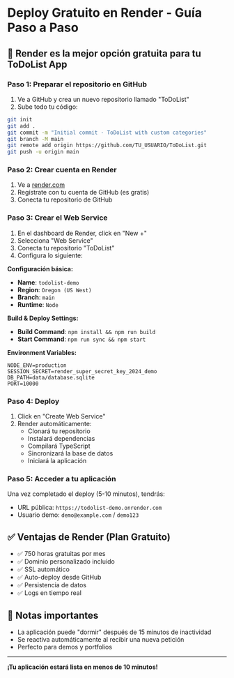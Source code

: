 # Deploy Gratuito en Render - Guía Paso a Paso

## 🚀 Render es la mejor opción gratuita para tu ToDoList App

### Paso 1: Preparar el repositorio en GitHub

1. Ve a GitHub y crea un nuevo repositorio llamado "ToDoList"
2. Sube todo tu código:

```bash
git init
git add .
git commit -m "Initial commit - ToDoList with custom categories"
git branch -M main
git remote add origin https://github.com/TU_USUARIO/ToDoList.git
git push -u origin main
```

### Paso 2: Crear cuenta en Render

1. Ve a [render.com](https://render.com)
2. Regístrate con tu cuenta de GitHub (es gratis)
3. Conecta tu repositorio de GitHub

### Paso 3: Crear el Web Service

1. En el dashboard de Render, click en "New +"
2. Selecciona "Web Service"
3. Conecta tu repositorio "ToDoList"
4. Configura lo siguiente:

**Configuración básica:**
- **Name**: `todolist-demo`
- **Region**: `Oregon (US West)`
- **Branch**: `main`
- **Runtime**: `Node`

**Build & Deploy Settings:**
- **Build Command**: `npm install && npm run build`
- **Start Command**: `npm run sync && npm start`

**Environment Variables:**
```
NODE_ENV=production
SESSION_SECRET=render_super_secret_key_2024_demo
DB_PATH=data/database.sqlite
PORT=10000
```

### Paso 4: Deploy

1. Click en "Create Web Service"
2. Render automáticamente:
   - Clonará tu repositorio
   - Instalará dependencias
   - Compilará TypeScript
   - Sincronizará la base de datos
   - Iniciará la aplicación

### Paso 5: Acceder a tu aplicación

Una vez completado el deploy (5-10 minutos), tendrás:
- URL pública: `https://todolist-demo.onrender.com`
- Usuario demo: `demo@example.com` / `demo123`

## ✅ Ventajas de Render (Plan Gratuito)

- ✅ 750 horas gratuitas por mes
- ✅ Dominio personalizado incluido
- ✅ SSL automático
- ✅ Auto-deploy desde GitHub
- ✅ Persistencia de datos
- ✅ Logs en tiempo real

## 📝 Notas importantes

- La aplicación puede "dormir" después de 15 minutos de inactividad
- Se reactiva automáticamente al recibir una nueva petición
- Perfecto para demos y portfolios

---

**¡Tu aplicación estará lista en menos de 10 minutos!**
